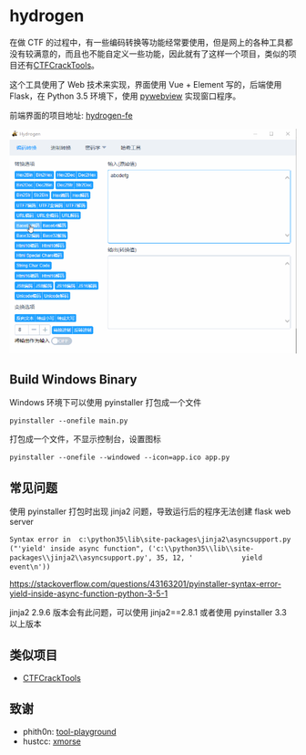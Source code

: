 # hydrogen

在做 CTF 的过程中，有一些编码转换等功能经常要使用，但是网上的各种工具都没有较满意的，而且也不能自定义一些功能，因此就有了这样一个项目，类似的项目还有[CTFCrackTools](https://github.com/0Chencc/CTFCrackTools)。

这个工具使用了 Web 技术来实现，界面使用 Vue + Element 写的，后端使用 Flask，在 Python 3.5 环境下，使用 [pywebview](https://github.com/r0x0r/pywebview) 实现窗口程序。

前端界面的项目地址: [hydrogen-fe](https://github.com/restran/hydrogen-fe)

![demo.gif](docs/demo.gif "")


## Build Windows Binary

Windows 环境下可以使用 pyinstaller 打包成一个文件

    pyinstaller --onefile main.py

打包成一个文件，不显示控制台，设置图标

    pyinstaller --onefile --windowed --icon=app.ico app.py


## 常见问题

使用 pyinstaller 打包时出现 jinja2 问题，导致运行后的程序无法创建 flask web server

```
Syntax error in  c:\python35\lib\site-packages\jinja2\asyncsupport.py
("'yield' inside async function", ('c:\\python35\\lib\\site-packages\\jinja2\\asyncsupport.py', 35, 12, '            yield event\n'))
```

https://stackoverflow.com/questions/43163201/pyinstaller-syntax-error-yield-inside-async-function-python-3-5-1

jinja2 2.9.6 版本会有此问题，可以使用 jinja2==2.8.1 或者使用 pyinstaller 3.3 以上版本


## 类似项目

- [CTFCrackTools](https://github.com/0Chencc/CTFCrackTools)

## 致谢

- phith0n: [tool-playground](https://github.com/phith0n/tool-playground)
- hustcc: [xmorse](https://github.com/hustcc/xmorse)
